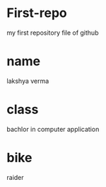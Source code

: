 # First-repo

my first repository file of github

# name 
lakshya verma
# class
bachlor in computer application

# bike
raider
